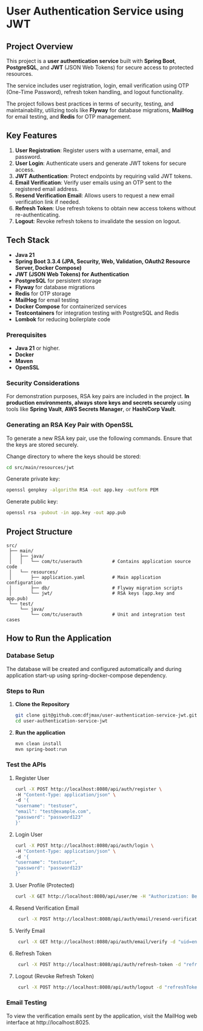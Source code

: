 # User Authentication Service using JWT

## Project Overview
This project is a **user authentication service** built with **Spring Boot**, **PostgreSQL**, and **JWT** (JSON Web Tokens) for secure access to protected resources. 

The service includes user registration, login, email verification using OTP (One-Time Password), refresh token handling, and logout functionality.

The project follows best practices in terms of security, testing, and maintainability, utilizing tools like **Flyway** for database migrations, **MailHog** for email testing, and **Redis** for OTP management.

## Key Features
1. **User Registration**: Register users with a username, email, and password.
2. **User Login**: Authenticate users and generate JWT tokens for secure access.
3. **JWT Authentication**: Protect endpoints by requiring valid JWT tokens.
4. **Email Verification**: Verify user emails using an OTP sent to the registered email address.
5. **Resend Verification Email**: Allows users to request a new email verification link if needed.
6. **Refresh Token**: Use refresh tokens to obtain new access tokens without re-authenticating.
7. **Logout**: Revoke refresh tokens to invalidate the session on logout.

## Tech Stack
- **Java 21**
- **Spring Boot 3.3.4 (JPA, Security, Web, Validation, OAuth2 Resource Server, Docker Compose)**
- **JWT (JSON Web Tokens) for Authentication**
- **PostgreSQL** for persistent storage
- **Flyway** for database migrations
- **Redis** for OTP storage
- **MailHog** for email testing
- **Docker Compose** for containerized services
- **Testcontainers** for integration testing with PostgreSQL and Redis
- **Lombok** for reducing boilerplate code

### Prerequisites
- **Java 21** or higher.
- **Docker**
- **Maven**
- **OpenSSL**

### Security Considerations
For demonstration purposes, RSA key pairs are included in the project. **In production environments, always store keys and secrets securely** using tools like **Spring Vault**, **AWS Secrets Manager**, or **HashiCorp Vault**.

### Generating an RSA Key Pair with OpenSSL
To generate a new RSA key pair, use the following commands. Ensure that the keys are stored securely.

Change directory to where the keys should be stored:
```bash
cd src/main/resources/jwt
```

Generate private key:
```bash 
openssl genpkey -algorithm RSA -out app.key -outform PEM
```

Generate public key:
```bash
openssl rsa -pubout -in app.key -out app.pub
```

## Project Structure
```plaintext
src/
 ├── main/
 │   ├── java/
 │   │   └── com/tc/userauth           # Contains application source code
 │   └── resources/
 │       ├── application.yaml          # Main application configuration
 │       ├── db/                       # Flyway migration scripts
 │       └── jwt/                      # RSA keys (app.key and app.pub)
 └── test/
     └── java/                          
         └── com/tc/userauth           # Unit and integration test cases
```

## How to Run the Application

### Database Setup

The database will be created and configured automatically and during application start-up using spring-docker-compose dependency.

### Steps to Run

1. **Clone the Repository**
    ```bash
    git clone git@github.com:dfjmax/user-authentication-service-jwt.git
    cd user-authentication-service-jwt
    ```
2. **Run the application**
   ```bash
   mvn clean install
   mvn spring-boot:run
   ```

### Test the APIs
1. Register User
    ```bash
    curl -X POST http://localhost:8080/api/auth/register \
    -H "Content-Type: application/json" \
    -d '{
    "username": "testuser",
    "email": "test@example.com",
    "password": "password123"
    }'
    ```
2. Login User
    ```bash
    curl -X POST http://localhost:8080/api/auth/login \
    -H "Content-Type: application/json" \
    -d '{
    "username": "testuser",
    "password": "password123"
    }'
    ```
3. User Profile (Protected)
    ```bash
    curl -X GET http://localhost:8080/api/user/me -H "Authorization: Bearer your.jwt.token.here"
    ```
4. Resend Verification Email
   ```bash
    curl -X POST http://localhost:8080/api/auth/email/resend-verification -d "email=test@example.com"
   ```
5. Verify Email
   ```bash
    curl -X GET http://localhost:8080/api/auth/email/verify -d "uid=encryptedUserId&t=otpToken"
   ```
6. Refresh Token
   ```bash
    curl -X POST http://localhost:8080/api/auth/refresh-token -d "refreshToken=your-refresh-token-here"
   ```
7. Logout (Revoke Refresh Token)
   ```bash
    curl -X POST http://localhost:8080/api/auth/logout -d "refreshToken=your-refresh-token-here"
   ```
   
### Email Testing

To view the verification emails sent by the application, visit the MailHog web interface at http://localhost:8025.
